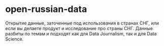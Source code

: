 # open-russian-data
Открытие данные, заточенные под использования в странах СНГ, или если вы делаете продукт и исследование про страны СНГ. Данные разбиты по темам и подходят как для Data Journalism, так и для Data Science.
